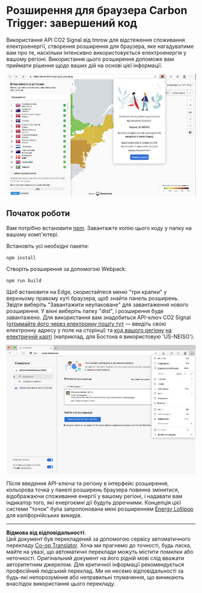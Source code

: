 <!--
CO_OP_TRANSLATOR_METADATA:
{
  "original_hash": "dd58ae1b7707034f055718c1b68bc8de",
  "translation_date": "2025-08-27T22:14:04+00:00",
  "source_file": "5-browser-extension/solution/translation/README.hi.md",
  "language_code": "uk"
}
-->
# Розширення для браузера Carbon Trigger: завершений код

Використання API CO2 Signal від tmrow для відстеження споживання електроенергії, створення розширення для браузера, яке нагадуватиме вам про те, наскільки інтенсивно використовується електроенергія у вашому регіоні. Використання цього розширення допоможе вам приймати рішення щодо ваших дій на основі цієї інформації.

![Скріншот розширення](../../../../../translated_images/extension-screenshot.0e7f5bfa110e92e3875e1bc9405edd45a3d2e02963e48900adb91926a62a5807.uk.png)

## Початок роботи

Вам потрібно встановити [npm](https://npmjs.com). Завантажте копію цього коду у папку на вашому комп'ютері.

Встановіть усі необхідні пакети:

```
npm install
```

Створіть розширення за допомогою Webpack:

```
npm run build
```

Щоб встановити на Edge, скористайтеся меню "три крапки" у верхньому правому куті браузера, щоб знайти панель розширень. Звідти виберіть "Завантажити неупаковане" для завантаження нового розширення. У вікні виберіть папку "dist", і розширення буде завантажено. Для використання вам знадобиться API-ключ CO2 Signal ([отримайте його через електронну пошту тут](https://www.co2signal.com/) — введіть свою електронну адресу у поле на сторінці) та [код вашого регіону](http://api.electricitymap.org/v3/zones) [на електричній карті](https://www.electricitymap.org/map) (наприклад, для Бостона я використовую 'US-NEISO').

![встановлення](../../../../../translated_images/install-on-edge.78634f02842c48283726c531998679a6f03a45556b2ee99d8ff231fe41446324.uk.png)

Після введення API-ключа та регіону в інтерфейс розширення, кольорова точка у панелі розширень браузера повинна змінитися, відображаючи споживання енергії у вашому регіоні, і надавати вам індикатор того, які енергоємні дії будуть доречними. Концепція цієї системи "точок" була запропонована мені розширенням [Energy Lollipop](https://energylollipop.com/) для каліфорнійських викидів.

---

**Відмова від відповідальності**:  
Цей документ був перекладений за допомогою сервісу автоматичного перекладу [Co-op Translator](https://github.com/Azure/co-op-translator). Хоча ми прагнемо до точності, будь ласка, майте на увазі, що автоматичні переклади можуть містити помилки або неточності. Оригінальний документ на його рідній мові слід вважати авторитетним джерелом. Для критичної інформації рекомендується професійний людський переклад. Ми не несемо відповідальності за будь-які непорозуміння або неправильні тлумачення, що виникають внаслідок використання цього перекладу.